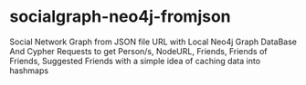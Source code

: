 socialgraph-neo4j-fromjson
==========================

Social Network Graph from JSON file URL with Local Neo4j Graph DataBase And Cypher Requests to get Person/s, NodeURL, Friends, Friends of Friends, Suggested Friends with a simple idea of caching data into hashmaps

